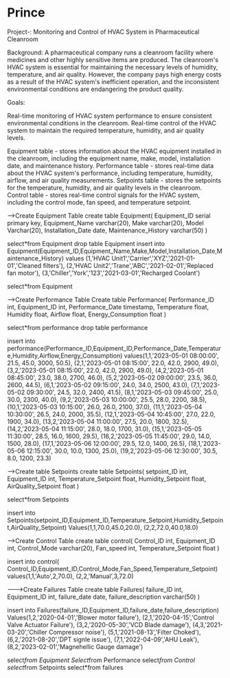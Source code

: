 # Prince
Project-:  Monitoring and Control of HVAC System in Pharmaceutical Cleanroom

Background:
A pharmaceutical company runs a cleanroom facility where medicines and other highly sensitive items are produced. The cleanroom's HVAC system is essential for maintaining the necessary levels of humidity, temperature, and air quality. However, the company pays high energy costs as a result of the HVAC system's inefficient operation, and the inconsistent environmental conditions are endangering the product quality.

Goals:

Real-time monitoring of HVAC system performance to ensure consistent environmental conditions in the cleanroom.
Real-time control of the HVAC system to maintain the required temperature, humidity, and air quality levels.

Equipment table - stores information about the HVAC equipment installed in the cleanroom, including the equipment name, make, model, installation date, and maintenance history.
Performance table - stores real-time data about the HVAC system's performance, including temperature, humidity, airflow, and air quality measurements.
Setpoints table - stores the setpoints for the temperature, humidity, and air quality levels in the cleanroom.
Control table - stores real-time control signals for the HVAC system, including the control mode, fan speed, and temperature setpoint.



-->Create Equipment Table
create table Equipment(
Equipment_ID serial primary key,
Equipment_Name varchar(20),
Make varchar(20),
Model Varchar(20),
Installation_Date date,
Maintenance_History varchar(50)
)

select*from Equipment
drop table Equipment
insert into Equipment(Equipment_ID,Equipment_Name,Make,Model,Installation_Date,Maintenance_History)
values
(1,'HVAC Unit1','Carrier','XYZ','2021-01-01','Cleaned filters'),
(2,'HVAC Unit2','Trane','ABC','2021-02-01','Replaced fan motor'),
(3,'Chiller','York','123','2021-03-01','Recharged Coolant')

select*from Equipment


-->Create Performance Table
Create table Performance(
Performance_ID int,
Equipment_ID int,
Performance_Date timestamp,
Temperature float,
Humidity float,
Airflow float,
Energy_Consumption float
)

select*from	performance
drop table performance

insert into performance(Performance_ID,Equipment_ID,Performance_Date,Temperature,Humidity,Airflow,Energy_Consumption)
values(1,1,'2023-05-01 08:00:00', 21.5, 45.0, 3000, 50.5),
(2,1,'2023-05-01 08:15:00', 22.0, 42.0, 2900, 49.0),
(3,2,'2023-05-01 08:15:00', 22.0, 42.0, 2900, 49.0),
(4,2,'2023-05-01 08:45:00', 23.0, 38.0, 2700, 46.0),
(5,2,'2023-05-02 09:00:00', 23.5, 36.0, 2600, 44.5),
(6,1,'2023-05-02 09:15:00', 24.0, 34.0, 2500, 43.0),
(7,1,'2023-05-02 09:30:00', 24.5, 32.0, 2400, 41.5),
(8,1,'2023-05-03 09:45:00', 25.0, 30.0, 2300, 40.0),
(9,2,'2023-05-03 10:00:00', 25.5, 28.0, 2200, 38.5),
(10,1,'2023-05-03 10:15:00',  26.0, 26.0, 2100, 37.0),
(11,1,'2023-05-04 10:30:00', 26.5, 24.0, 2000, 35.5),
(12,1,'2023-05-04 10:45:00',  27.0, 22.0, 1900, 34.0),
(13,2,'2023-05-04 11:00:00', 27.5, 20.0, 1800, 32.5),
(14,2,'2023-05-04 11:15:00', 28.0, 18.0, 1700, 31.0),
(15,1,'2023-05-05 11:30:00',  28.5, 16.0, 1600, 29.5),
(16,2,'2023-05-05 11:45:00',  29.0, 14.0, 1500, 28.0),
(17,1,'2023-05-06 12:00:00', 29.5, 12.0, 1400, 26.5),
(18,1,'2023-05-06 12:15:00',  30.0, 10.0, 1300, 25.0),
(19,2,'2023-05-06 12:30:00',  30.5, 8.0, 1200, 23.3)

-->Create table Setpoints
create table Setpoints(
setpoint_ID int,
Equipment_ID int,
Temperature_Setpoint float,
Humidity_Setpoint float,
AirQuality_Setpoint float
)

select*from Setpoints

insert into Setpoints(setpoint_ID,Equipment_ID,Temperature_Setpoint,Humidity_Setpoint,AirQuality_Setpoint)
Values(1,1,70.0,45.0,20.0),
(2,2,72.0,40.0,18.0)

-->Create Control Table
create table control(
	Control_ID int,
	Equipment_ID int,
	Control_Mode varchar(20),
	Fan_speed	int,
	Temperature_Setpoint float
)

insert into control( Control_ID,Equipment_ID,Control_Mode,Fan_Speed,Temperature_Setpoint)
values(1,1,'Auto',2,70.0),
(2,2,'Manual',3,72.0)

--->Create Failures Table
create table Failures(
failure_ID int,
	Equipment_ID int,
	failure_date date,
	failure_description varchar(50)
)

insert into Failures(failure_ID,Equipment_ID,failure_date,failure_description)
Values(1,2,'2020-04-01','Blower motor failure'),
(2,1,'2020-04-15','Control Valve Actuator Failure'),
(3,2,'2020-05-30','VCD Blade damage'),
(4,3,'2021-03-20','Chiller Compressor noise'),
(5,1,'2021-08-13','Filter Choked'),
(6,2,'2021-08-20','DPT signle issue'),
(7,1,'2022-04-09','AHU Leak'),
(8,2,'2023-02-01','Magnehellic Gauge damage')

select*from Equipment
Select*from Performance
select*from Control
select*from Setpoints
select*from failures


